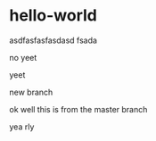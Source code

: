 # hello-world
asdfasfasfasdasd fsada

no yeet

yeet

new branch

ok well this is from the master branch

yea rly
